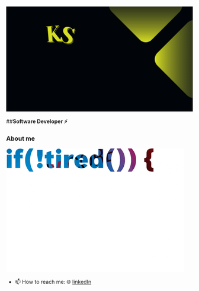 ![banner]

##**Software Developer :zap:**

### About me ###
  ![keepCoding]
- 📫 How to reach me: :globe_with_meridians: [linkedIn][linkedIn]

[banner]: https://github.com/kSenfelds/kSenfelds/blob/main/banner.png
[linkedIn]: https://www.linkedin.com/in/kristapssenfelds/
[keepCoding]: https://github.com/kSenfelds/kSenfelds/blob/main/coding.gif
